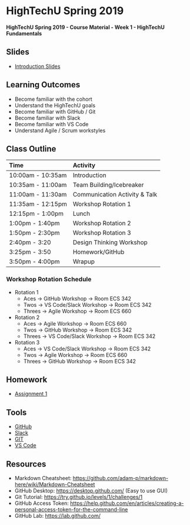 # HighTechU Spring 2019

**HighTechU Spring 2019 - Course Material - Week 1 - HighTechU Fundamentals**

## Slides

* [Introduction Slides](https://docs.google.com/presentation/d/1wsq7c2ni09IJ6ZXGaSk6p9Sd-zjnRqvhbw7gGaPq00I/edit?usp=sharing)

## Learning Outcomes

* Become familiar with the cohort
* Understand the HighTechU goals
* Become familiar with GitHub / Git
* Become familiar with Slack
* Become familiar with VS Code
* Understand Agile / Scrum workstyles

## Class Outline

|Time|Activity|
|:---|:---|
|10:00am - 10:35am|Introduction|
|10:35am - 11:00am|Team Building/Icebreaker|
|11:00am - 11:30am|Communication Activity & Talk|
|11:35am - 12:15pm|Workshop Rotation 1|
|12:15pm - 1:00pm|Lunch|
|1:00pm - 1:40pm|Workshop Rotation 2|
|1:50pm - 2:30pm|Workshop Rotation 3|
|2:40pm - 3:20|Design Thinking Workshop|
|3:25pm - 3:50|Homework/GitHub|
|3:50pm - 4:00pm|Wrapup|

### Workshop Rotation Schedule

* Rotation 1
  * Aces -> GitHub Workshop -> Room ECS 342
  * Twos -> VS Code/Slack Workshop -> Room ECS 342
  * Threes -> Agile Workshop -> Room ECS 660
* Rotation 2
  * Aces -> Agile Workshop -> Room ECS 660
  * Twos -> GitHub Workshop -> Room ECS 342
  * Threes -> VS Code/Slack Workshop -> Room ECS 342
* Rotation 3
  * Aces -> VS Code/Slack Workshop -> Room ECS 342
  * Twos -> Agile Workshop -> Room ECS 660
  * Threes -> GitHub Workshop -> Room ECS 342

## Homework

* [Assignment 1](./assignment1.md)

## Tools

* [GitHub](https://github.com/)
* [Slack](https://slack.com/)
* [GIT](https://git-scm.com/)
* [VS Code](https://code.visualstudio.com/)

## Resources

* Markdown Cheatsheet: https://github.com/adam-p/markdown-here/wiki/Markdown-Cheatsheet
* GitHub Desktop: https://desktop.github.com/ (Easy to use GUI)
* Git Tutorial: https://try.github.io/levels/1/challenges/1
* GitHub Access Token: https://help.github.com/en/articles/creating-a-personal-access-token-for-the-command-line
* GitHub Lab: https://lab.github.com/
